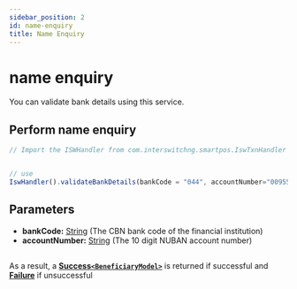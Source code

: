 ```yaml
---
sidebar_position: 2
id: name-enquiry
title: Name Enquiry
---
```




# name enquiry

You can validate bank details using this service.


## Perform name enquiry

```jsx
// Import the ISWHandler from com.interswitchng.smartpos.IswTxnHandler


// use
IswHandler().validateBankDetails(bankCode = "044", accountNumber="0095555555")

```

## Parameters

- **bankCode:** [String](#) (The CBN bank code of the financial institution)
- **accountNumber:** [String](#) (The 10 digit NUBAN account number)

##

As a result, a **[Success`<BeneficiaryModel>`](/docs/Classes/beneficiaryModel)** is returned if successful and **[Failure](#)** if unsuccessful
